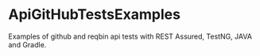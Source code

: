 # ApiGitHubTestsExamples
Examples of github and reqbin api tests with REST Assured, TestNG, JAVA and Gradle.
